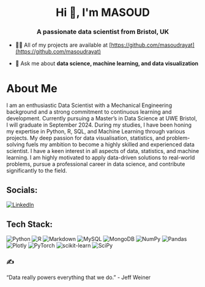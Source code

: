 <h1 align="center">Hi 👋, I'm MASOUD</h1>
<h3 align="center">A passionate data scientist from Bristol, UK</h3>

- 👨‍💻 All of my projects are available at [https://github.com/masoudrayat](https://github.com/masoudrayat)

- 💬 Ask me about **data science, machine learning, and data visualization**

# About Me
I am an enthusiastic Data Scientist with a Mechanical Engineering background and a strong commitment to continuous learning and development. Currently pursuing a Master’s in Data Science at UWE Bristol, I will graduate in September 2024. During my studies, I have been honing my expertise in Python, R, SQL, and Machine Learning through various projects. My deep passion for data visualisation, statistics, and problem-solving fuels my ambition to become a highly skilled and experienced data scientist. I have a keen interest in all aspects of data, statistics, and machine learning. I am highly motivated to apply data-driven solutions to real-world problems, pursue a professional career in data science, and contribute significantly to the field.

## Socials:
[![LinkedIn](https://img.shields.io/badge/LinkedIn-blue)](https://www.linkedin.com/in/masoudrayat)

## Tech Stack:
![Python](https://img.shields.io/badge/Python-3776AB?style=for-the-badge&logo=python&logoColor=white)
![R](https://img.shields.io/badge/R-276DC3?style=for-the-badge&logo=r&logoColor=white)
![Markdown](https://img.shields.io/badge/Markdown-000000?style=for-the-badge&logo=markdown&logoColor=white)
![MySQL](https://img.shields.io/badge/MySQL-4479A1?style=for-the-badge&logo=mysql&logoColor=white)
![MongoDB](https://img.shields.io/badge/MongoDB-47A248?style=for-the-badge&logo=mongodb&logoColor=white)
![NumPy](https://img.shields.io/badge/NumPy-013243?style=for-the-badge&logo=numpy&logoColor=white)
![Pandas](https://img.shields.io/badge/Pandas-150458?style=for-the-badge&logo=pandas&logoColor=white)
![Plotly](https://img.shields.io/badge/Plotly-3F4F75?style=for-the-badge&logo=plotly&logoColor=white)
![PyTorch](https://img.shields.io/badge/PyTorch-EE4C2C?style=for-the-badge&logo=pytorch&logoColor=white)
![scikit-learn](https://img.shields.io/badge/scikit--learn-F7931E?style=for-the-badge&logo=scikit-learn&logoColor=white)
![SciPy](https://img.shields.io/badge/SciPy-8CAAE6?style=for-the-badge&logo=scipy&logoColor=white)

### ✍️ 
“Data really powers everything that we do.” - Jeff Weiner



